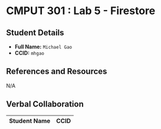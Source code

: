 # CMPUT 301 : Lab 5 - Firestore

## Student Details

- **Full Name:** `Michael Gao`
- **CCID:** `mhgao`

## References and Resources

N/A

## Verbal Collaboration

| Student Name | CCID     |
| ------------ | -------- |

